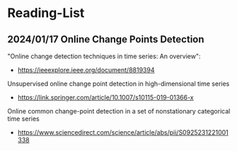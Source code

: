 # Reading-List

## 2024/01/17 Online Change Points Detection
"Online change detection techniques in time series: An overview":

* https://ieeexplore.ieee.org/document/8819394

Unsupervised online change point detection in high-dimensional time series

* https://link.springer.com/article/10.1007/s10115-019-01366-x

Online common change-point detection in a set of nonstationary categorical time series

* https://www.sciencedirect.com/science/article/abs/pii/S0925231221001338
